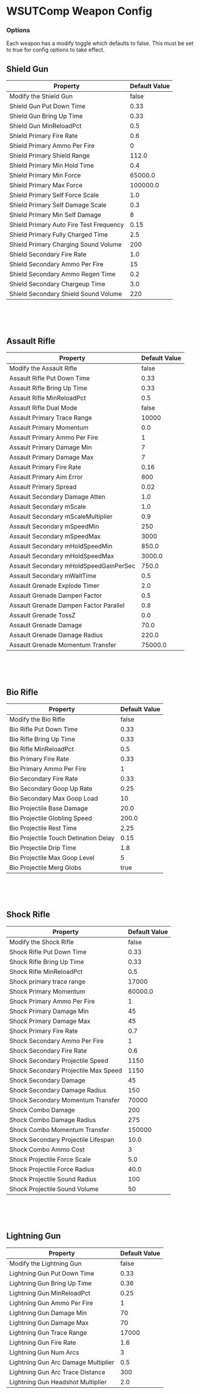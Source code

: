 # WSUTComp Weapon Config

### Options

Each weapon has a modify toggle which defaults to false.  This must be set to true for config options to take effect.
<br />

## Shield Gun
| Property | Default Value |
|----------|---------------|
| Modify the Shield Gun  | false |
| Shield Gun Put Down Time  | 0.33 |
| Shield Gun Bring Up Time  | 0.33 |
| Shield Gun MinReloadPct  | 0.5 |
| Shield Primary Fire Rate  | 0.6 |
| Shield Primary Ammo Per Fire  | 0 |
| Shield Primary Shield Range  | 112.0 |
| Shield Primary Min Hold Time  | 0.4 |
| Shield Primary Min Force  | 65000.0 |
| Shield Primary Max Force  | 100000.0 |
| Shield Primary Self Force Scale  | 1.0 |
| Shield Primary Self Damage Scale  | 0.3 |
| Shield Primary Min Self Damage  | 8 |
| Shield Primary Auto Fire Test Frequency  | 0.15 |
| Shield Primary Fully Charged Time  | 2.5 |
| Shield Primary Charging Sound Volume  | 200 |
| Shield Secondary Fire Rate  | 1.0 |
| Shield Secondary Ammo Per Fire  | 15 |
| Shield Secondary Ammo Regen Time  | 0.2 |
| Shield Secondary Chargeup Time  | 3.0 |
| Shield Secondary Shield Sound Volume  | 220 |

<br />
<br />
<br />

## Assault Rifle
| Property | Default Value |
|----------|---------------|
| Modify the Assault Rifle  | false |
| Assault Rifle Put Down Time  | 0.33 |
| Assault Rifle Bring Up Time  | 0.33 |
| Assault Rifle MinReloadPct  | 0.5 |
| Assault Rifle Dual Mode  | false |
| Assault Primary Trace Range  | 10000 |
| Assault Primary Momentum  | 0.0 |
| Assault Primary Ammo Per Fire  | 1 |
| Assault Primary Damage Min  | 7 |
| Assault Primary Damage Max  | 7 |
| Assault Primary Fire Rate  | 0.16 |
| Assault Primary Aim Error  | 800 |
| Assault Primary Spread  | 0.02 |
| Assault Secondary Damage Atten  | 1.0 |
| Assault Secondary mScale  | 1.0 |
| Assault Secondary mScaleMultiplier  | 0.9 |
| Assault Secondary mSpeedMin  | 250 |
| Assault Secondary mSpeedMax  | 3000 |
| Assault Secondary mHoldSpeedMin  | 850.0 |
| Assault Secondary mHoldSpeedMax  | 3000.0 |
| Assault Secondary mHoldSpeedGainPerSec  | 750.0 |
| Assault Secondary mWaitTime  | 0.5 |
| Assault Grenade Explode Timer  | 2.0 |
| Assault Grenade Dampen Factor  | 0.5 |
| Assault Grenade Dampen Factor Parallel  | 0.8 |
| Assault Grenade TossZ  | 0.0 |
| Assault Grenade Damage  | 70.0 |
| Assault Grenade Damage Radius  | 220.0 |
| Assault Grenade Momentum Transfer  | 75000.0 |

<br />
<br />
<br />

## Bio Rifle
| Property | Default Value |
|----------|---------------|
| Modify the Bio Rifle  | false | 
| Bio Rifle Put Down Time  | 0.33 |
| Bio Rifle Bring Up Time  | 0.33 |
| Bio Rifle MinReloadPct  | 0.5 |
| Bio Primary Fire Rate  | 0.33 | 
| Bio Primary Ammo Per Fire  | 1 | 
| Bio Secondary Fire Rate   | 0.33 | 
| Bio Secondary Goop Up Rate  | 0.25 | 
| Bio Secondary Max Goop Load  | 10 | 
| Bio Projectile Base Damage  | 20.0 | 
| Bio Projectile Globling Speed  | 200.0 | 
| Bio Projectile Rest Time  | 2.25 | 
| Bio Projectile Touch Detination Delay  | 0.15 | 
| Bio Projectile Drip Time  | 1.8 | 
| Bio Projectile Max Goop Level  | 5 | 
| Bio Projectile Merg Globs  | true | 

<br />
<br />
<br />

## Shock Rifle
| Property | Default Value |
|----------|---------------|
| Modify the Shock Rifle  | false |
| Shock Rifle Put Down Time  | 0.33 |
| Shock Rifle Bring Up Time  | 0.33 |
| Shock Rifle MinReloadPct  | 0.5 |
| Shock primary trace range  | 17000 |
| Shock Primary Momentum  | 60000.0 |
| Shock Primary Ammo Per Fire  | 1 |
| Shock Primary Damage Min  | 45 |
| Shock Primary Damage Max  | 45 |
| Shock Primary Fire Rate  | 0.7 |
| Shock Secondary Ammo Per Fire  | 1 |
| Shock Secondary Fire Rate  | 0.6 |
| Shock Secondary Projectile Speed  | 1150 |
| Shock Secondary Projectile Max Speed  | 1150 |
| Shock Secondary Damage  | 45 |
| Shock Secondary Damage Radius  | 150 |
| Shock Secondary Momentum Transfer  | 70000 |
| Shock Combo Damage  | 200 |
| Shock Combo Damage Radius  | 275 |
| Shock Combo Momentum Transfer  | 150000 |
| Shock Secondary Projectile Lifespan  | 10.0 |
| Shock Combo Ammo Cost  | 3 |
| Shock Projectile Force Scale  | 5.0 |
| Shock Projectile Force Radius  | 40.0 |
| Shock Projectile Sound Radius  | 100 |
| Shock Projectile Sound Volume  | 50 |

<br />
<br />
<br />

## Lightning Gun
| Property | Default Value |
|----------|---------------|
| Modify the Lightning Gun  | false |
| Lightning Gun Put Down Time  | 0.33 |
| Lightning Gun Bring Up Time  | 0.36 |
| Lightning Gun MinReloadPct  | 0.25 |
| Lightning Gun Ammo Per Fire  | 1 |
| Lightning Gun Damage Min  | 70 |
| Lightning Gun Damage Max  | 70 |
| Lightning Gun Trace Range  | 17000 |
| Lightning Gun Fire Rate  | 1.6 |
| Lightning Gun Num Arcs  | 3 |
| Lightning Gun Arc Damage Multiplier  | 0.5 |
| Lightning Gun Arc Trace Distance  | 300 |
| Lightning Gun Headshot Multiplier  | 2.0 |
